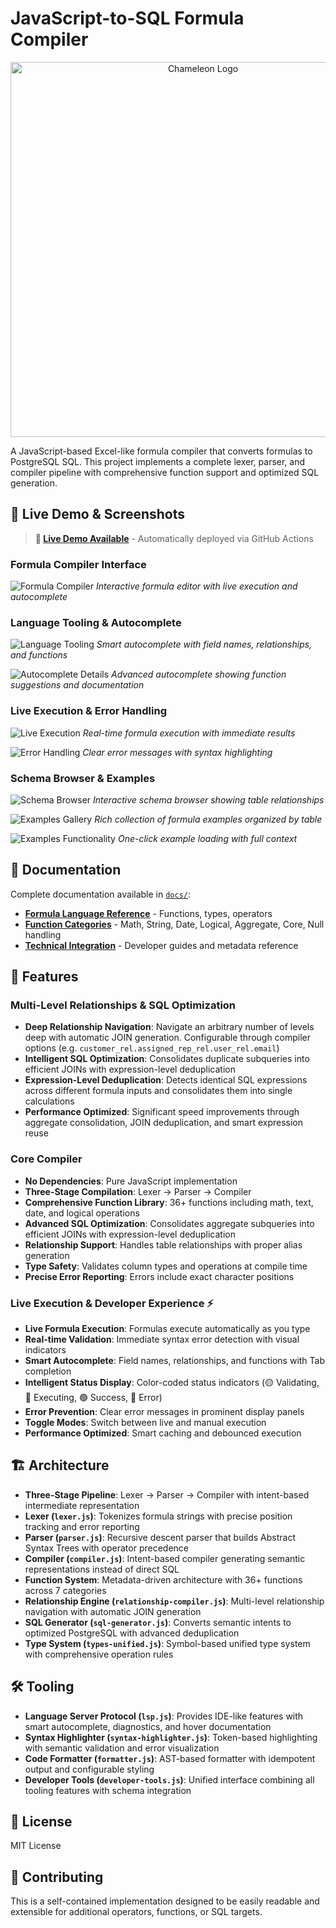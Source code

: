 # JavaScript-to-SQL Formula Compiler

<div align="center">
  <img src="docs/images/chameleon.png" alt="Chameleon Logo" width="600" />
</div>

A JavaScript-based Excel-like formula compiler that converts formulas to PostgreSQL SQL. This project implements a complete lexer, parser, and compiler pipeline with comprehensive function support and optimized SQL generation.



## 🎯 Live Demo & Screenshots

> **🚀 [Live Demo Available](https://skamensky.github.io/postgres-formula-compiler/)** - Automatically deployed via GitHub Actions

### Formula Compiler Interface
![Formula Compiler](tests/playwright/screenshots/compiler-tab.png)
*Interactive formula editor with live execution and autocomplete*

### Language Tooling & Autocomplete  
![Language Tooling](tests/playwright/screenshots/language-tooling-test.png)
*Smart autocomplete with field names, relationships, and functions*

![Autocomplete Details](tests/playwright/screenshots/autocomplete-final-test.png)
*Advanced autocomplete showing function suggestions and documentation*

### Live Execution & Error Handling
![Live Execution](tests/playwright/screenshots/live-execution-test.png)
*Real-time formula execution with immediate results*

![Error Handling](tests/playwright/screenshots/live-execution-error.png)
*Clear error messages with syntax highlighting*

### Schema Browser & Examples
![Schema Browser](tests/playwright/screenshots/schema-tab.png)
*Interactive schema browser showing table relationships*

![Examples Gallery](tests/playwright/screenshots/examples-tab.png)
*Rich collection of formula examples organized by table*

![Examples Functionality](tests/playwright/screenshots/examples-functionality.png)
*One-click example loading with full context*

## 📃 Documentation

Complete documentation available in [`docs/`](docs/):

- **[Formula Language Reference](docs/usage/README.md)** - Functions, types, operators
- **[Function Categories](docs/usage/functions/)** - Math, String, Date, Logical, Aggregate, Core, Null handling  
- **[Technical Integration](docs/lang/)** - Developer guides and metadata reference


## 🌟 Features

### Multi-Level Relationships & SQL Optimization
- **Deep Relationship Navigation**: Navigate an arbitrary number of levels deep with automatic JOIN generation. Configurable through compiler options (e.g. `customer_rel.assigned_rep_rel.user_rel.email`)
- **Intelligent SQL Optimization**: Consolidates duplicate subqueries into efficient JOINs with expression-level deduplication
- **Expression-Level Deduplication**: Detects identical SQL expressions across different formula inputs and consolidates them into single calculations
- **Performance Optimized**: Significant speed improvements through aggregate consolidation, JOIN deduplication, and smart expression reuse

### Core Compiler
- **No Dependencies**: Pure JavaScript implementation
- **Three-Stage Compilation**: Lexer → Parser → Compiler
- **Comprehensive Function Library**: 36+ functions including math, text, date, and logical operations
- **Advanced SQL Optimization**: Consolidates aggregate subqueries into efficient JOINs with expression-level deduplication
- **Relationship Support**: Handles table relationships with proper alias generation
- **Type Safety**: Validates column types and operations at compile time
- **Precise Error Reporting**: Errors include exact character positions

### Live Execution & Developer Experience ⚡

- **Live Formula Execution**: Formulas execute automatically as you type
- **Real-time Validation**: Immediate syntax error detection with visual indicators
- **Smart Autocomplete**: Field names, relationships, and functions with Tab completion
- **Intelligent Status Display**: Color-coded status indicators (🟡 Validating, 🔵 Executing, 🟢 Success, 🔴 Error)
- **Error Prevention**: Clear error messages in prominent display panels
- **Toggle Modes**: Switch between live and manual execution
- **Performance Optimized**: Smart caching and debounced execution

## 🏗️ Architecture

- **Three-Stage Pipeline**: Lexer → Parser → Compiler with intent-based intermediate representation
- **Lexer (`lexer.js`)**: Tokenizes formula strings with precise position tracking and error reporting
- **Parser (`parser.js`)**: Recursive descent parser that builds Abstract Syntax Trees with operator precedence
- **Compiler (`compiler.js`)**: Intent-based compiler generating semantic representations instead of direct SQL
- **Function System**: Metadata-driven architecture with 36+ functions across 7 categories
- **Relationship Engine (`relationship-compiler.js`)**: Multi-level relationship navigation with automatic JOIN generation
- **SQL Generator (`sql-generator.js`)**: Converts semantic intents to optimized PostgreSQL with advanced deduplication
- **Type System (`types-unified.js`)**: Symbol-based unified type system with comprehensive operation rules

## 🛠️ Tooling

- **Language Server Protocol (`lsp.js`)**: Provides IDE-like features with smart autocomplete, diagnostics, and hover documentation
- **Syntax Highlighter (`syntax-highlighter.js`)**: Token-based highlighting with semantic validation and error visualization
- **Code Formatter (`formatter.js`)**: AST-based formatter with idempotent output and configurable styling
- **Developer Tools (`developer-tools.js`)**: Unified interface combining all tooling features with schema integration


## 📄 License

MIT License

## 🤝 Contributing

This is a self-contained implementation designed to be easily readable and extensible for additional operators, functions, or SQL targets. 